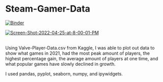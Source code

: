 # Steam-Gamer-Data

[![Binder](https://mybinder.org/badge_logo.svg)](https://mybinder.org/v2/gh/Ambush3/Steam-Gamer-Data/HEAD)

<a href="https://ibb.co/4P5jKjP"><img src="https://i.ibb.co/9sCqcqs/Screen-Shot-2022-04-25-at-8-00-01-PM.png" alt="Screen-Shot-2022-04-25-at-8-00-01-PM" border="0"></a><br /><a target='_blank' href='https://statewideinventory.org/volkswagen-0-60-times'></a><br />

Using Valve-Player-Data.csv from Kaggle, I was able to plot out data to show what games in 2021, had the most peak amount of players, the highest percentage gain, the average amount of players at one time, and what popular games have slowly declined in growth. 

I used pandas, pyplot, seaborn, numpy, and ipywidgets.
